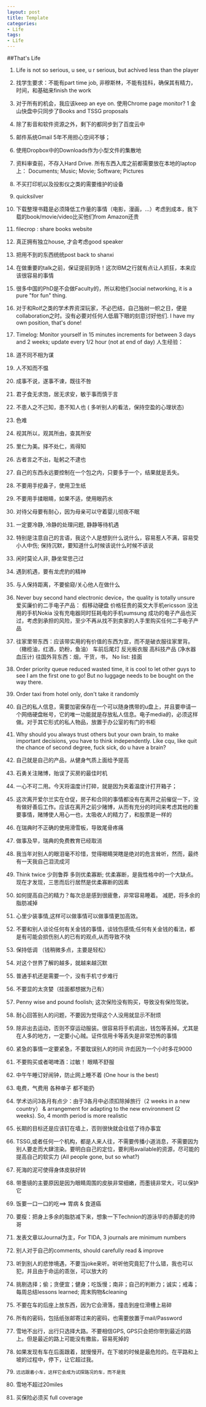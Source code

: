 ```yaml
---
layout: post
title: Template
categories:
- Life
tags:
- Life
---
```


##That's Life

1. Life is not so serious, u see, u r serious, but achived less than the player
1. 找学生要求：不能有part time job, 非穆斯林，不能有挂科，确保其有精力，时间，和基础来finish the work
2. 对于所有的机会，我应该keep an eye on. 使用Chrome page monitor?
1 金山快盘中只同步了Books and TSSG proposals
2. 除了影音和软件资源之外，剩下的都同步到了百度云中
3. 邮件系统Gmail 5年不用担心空间不够；
4. 使用Dropbox中的Downloads作为小型文件的集散地
5. 资料审查前，不存入Hard Drive. 所有东西入库之前都需要放在本地的laptop上： Documents; Music; Movie; Software; Pictures
6. 不买打印机以及投影仪之类的需要维护的设备
7. quicksilver
8. 下载整理书籍是必须降低工作量的事情（电影，漫画，…）考虑到成本，我下载的book/movie/video比买他们from Amazon还贵
9. filecrop : share books website 
1. 真正拥有独立house, 才会考虑good speaker
2. 把用不到的东西统统post back to shanxi
3. 在做重要的talk之前，保证提前到场！这次IBM之行就有点让人抓狂，本来应该很容易的事情
4. 很多中国的PhD是不会做Faculty的，所以和他们social networking, it is a pure "for fun" thing.
5. 对于和Rolf之类的学术界资深玩家，不必巴结，自己独树一帜之日，便是collaboration之时。没有必要对任何人低眉下眼的刻意讨好他们. I have my own position, that's done!
6. Timelog: Monitor yourself in 15 minutes increments for between 3 days and 2 weeks; update every 1/2 hour (not at end of day)
人生经验：
1. 道不同不相为谋
2. 人不知而不愠
3. 成事不说，遂事不谏，既往不咎
4. 君子食无求饱，居无求安，敏于事而慎于言
5. 不患人之不己知，患不知人也
( 多听别人的看法，保持空盈的心理状态)
6. 色难
7. 视其所以，观其所由，查其所安
8. 里仁为美。择不处仁，焉得知
9. 古者言之不出，耻躬之不逮也
10. 自己的东西永远要控制在一个包之内，只要多于一个，结果就是丢失。
11. 不要用手挖鼻子，使用卫生纸
12. 不要用手揉眼睛，如果不适，使用眼药水
13. 对待父母要有耐心，因为母亲可以守着婴儿彻夜不眠
14. 一定要冷静, 冷静的处理问题, 静静等待机遇
15. 特别是注意自己的言语，我这个人是想到什么说什么，容易惹人不满，容易受小人中伤; 
      保持沉默，要知道什么时候该说什么时候不该说
16. 闲时莫论人非, 静坐常思己过
17. 遇到机遇，要有龙虎豹的精神
18. 与人保持距离，不要偷窥/关心他人在做什么
25. Never buy second hand electronic device，the quality is totally unsure
爱买廉价的二手电子产品：
假移动硬盘
价格狂贵的英文大手机ericsson
没法用的手机Nokia
没有充电器同时狂耗电的手机sumsung
成功的电子产品也买过，考虑到承担的风险，至少不再从找不到卖家的人手里购买任何二手电子产品
26. 往家里带东西：应该带实用的有价值的东西为宜，而不是破衣服往家里背。
（橄榄油，红酒，奶粉，鱼油）
  车前后尾灯 反光板衣服
  高科技产品 (净水器 血压计)
  往国外背东西：烟，干货，书，
  No list: 挂面
27. Order priority queue reduced wasted time, it is cool to let other guys to see I am the first one to go! But no luggage needs to be bought on the way there.
28. Order taxi from hotel only, don't take it randomly
29. 自己的私人信息，需要加密保存在一个可以随身携带的u盘上，并且要申请一个网络硬盘帐号，它的唯一功能就是存放私人信息。电子media的，必须这样做。对于其它形式的私人物品，放置于办公室的有门的书柜
30. Why should you always trust others but your own brain, to make important decisions, you have to think independently. Like cqu, like quit the chance of second degree, fuck sick, do u have a brain?
31. 自己就是自己的产品，从健身气质上面给予提高
32. 石勇关注赌博，贻误了买房的最佳时机
33. 一心不可二用。今天将温度计打碎，就是因为夹着温度计打开箱子；
34. 这次离开爱尔兰实在仓促，房子和合同的事情都没有在离开之前催促一下，没有做好善后工作。应该在离开之前少赌博，从而有充分的时间来考虑其他的重要事情，赌博使人用心一也，太吸收人的精力了，和股票是一样的
35. 在瑞典时不正确的使用滑雪板，导致尾骨疼痛
36. 做事及早，瑞典的免费教育已经取消
37. 我当年对别人的眼泪毫不珍惜，觉得眼睛哭瞎是绝对的危言耸听，然而，最终有一天我自己泪流成河
38. Think twice 少则鲁莽 多则优柔寡断; 优柔寡断，是我性格中的一个大缺点。现在才发现，三思而后行居然是优柔寡断的因素
39. 如何提高自己的精力？每次总是感到很疲惫，非常容易睡着。
减肥，将多余的脂肪减掉
40. 心里少装事情,这样可以做事情可以做事情更加高效。
41. 不要和别人谈论任何有关金钱的事情，谈钱伤感情;任何有关金钱的看法，都是有可能会损伤别人的已有的观点,从而导致不快
42. 保持低调 （钱稍微多点，主要是轻松）
43. 对这个世界了解的越多，就越来越沉默
44. 普通手机还是需要一个，没有手机寸步难行
46. 不要显的太贪婪（挂面都想据为己有）
49. Penny wise and pound foolish; 这次保险没有购买，导致没有保险驾驶。
51. 耐心回答别人的问题，不要因为觉得这个人没用就显示不耐烦
52. 除非出去运动，否则不穿运动服装。很容易将手机调出，钱包等丢掉。尤其是在人多的地方，一定要小心贼。证件信用卡等丢失是非常恐怖的事情
54. 紧急的事情一定要紧急，不要耽误别人的时间 许彪因为一个小时多花9000
55. 不要购买或者喝啤酒：过敏！ 眼睛不舒服
56. 中午午睡订好闹钟，防止网上睡不着 (One hour is the best)
57. 电费，气费用 各种单子 都不能扔
58. 学术访问3各月有点少：由于3各月中必须扣除掉旅行（2 weeks in a new country） & arrangement for adapting to the new environment (2 weeks). So, 4 month period is more realistic
59. 长期的目标还是应该钉在墙上，否则很快就会往低了待办事宜
60.  TSSG,或者任何一个机构，都是人来人往，不需要传播小道消息，不需要因为别人要走而大肆渲染。要明白自己的定位，要利用available的资源，尽可能的提高自己的软实力 (All people gone, but so what?)
61. 死海的泥可使得身体皮肤好转
62. 带墨镜的主要原因是因为眼睛周围的皮肤非常细嫩，而墨镜非常大，可以保护它
63. 饭要一口一口的吃==> 胃病 & 食道癌
64. 要瘦：把身上多余的脂肪减下来，想象一下Technion的游泳毕的赤脚走的帅哥
65. 发表文章以Journal为主，For TIDA,  3 journals are minimum numbers
66. 别人对于自己的comments, should carefully read & improve
67. 听到别人的悲惨境遇，不要当joke来听。听听他究竟犯了什么错，我也可以犯，并且由于命运的乖张，可以放大的
68. 挑剔选择；偷；贪便宜；健身；吃饭慢；南非；自己的判断力；诚实；戒毒；每周总结lessons learned; 周末购物&cleaning
69. 不要在车的后座上放东西，因为它会滑落，撞击到座位滑槽上易碎
70. 所有的密码，包括纸张邮寄过来的密码，也需要放置于mail/Password

1.    雪地不出行，出行只选择大路。不要相信GPS, GPS只会把你带到最近的路上。但是最近的路上可能没有撒盐，容易死掉的
2.    如果发现有车在后面跟着，就慢慢开。在下坡的时候是最危险的。在平路和上坡的过程中，停下，让它超过我。
3.     远远跟着小车，这样它会成为试探路况的车，而不是我
4.    雪地不超过20miles
5.    买保险必须买 full coverage



